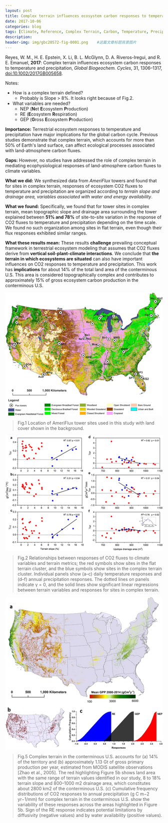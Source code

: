 ```yaml
---
layout: post
title: Complex terrain influences ecosystem carbon responses to temperature and precipitation
date: 2017-10-06
categories: blog
tags: [Climate, Reference, Complex Terrain, Carbon, Temperature, Precipitation]
description: 
header-img: img/gbc20572-fig-0001.png    #这篇文章标题背景图片
---
```

Reyes, W. M., H. E. Epstein, X. Li, B. L. McGlynn, D. A. Riveros-Iregui, and R. E. Emanuel, **2017**: Complex terrain influences ecosystem carbon responses to temperature and precipitation, *Global Biogeochem. Cycles*, 31, 1306–1317, [doi:10.1002/2017GB005658](https://doi.org/10.1002/2017GB005658).

Notes:

- How is a complex terrain defined?
	- Probably is Slope > 8%. It looks right because of Fig.2. 
- What variables are needed?
	- NEP (**N**et **E**cosystem **P**roduction)
	- RE (**E**cosystem **R**espiration)
	- GEP (**G**ross **E**cosystem **P**roduction) 

**Importance:** Terrestrial ecosystem responses to temperature and precipitation have major implications for the global carbon cycle. Previous studies demonstrate that complex terrain, which accounts for more than 50% of Earth's land surface, can affect ecological processes associated with land-atmosphere carbon fluxes.

**Gaps:** However, no studies have addressed the role of complex terrain in mediating ecophysiological responses of land-atmosphere carbon fluxes to climate variables. 

**What we did:** We synthesized data from *AmeriFlux* towers and found that for sites in complex terrain, responses of ecosystem CO2 fluxes to temperature and precipitation are organized according to *terrain slope and drainage area, variables associated with water and energy availability*. 

**What we found:** Specifically, we found that for tower sites in complex terrain, mean topographic slope and drainage area surrounding the tower explained between **51% and 78%** of site-to-site variation in the response of CO2 fluxes to temperature and precipitation depending on the time scale. We found no such organization among sites in flat terrain, even though their flux responses exhibited similar ranges.

**What these results mean:** These results **challenge** prevailing conceptual framework in terrestrial ecosystem modeling that assumes that CO2 fluxes derive from **vertical soil-plant-climate interactions**. We conclude that **the terrain in which ecosystems are situated** can also have important influences on CO2 responses to temperature and precipitation. This work has **implications** for about 14% of the total land area of the conterminous U.S. This area is considered topographically complex and contributes to approximately 15% of gross ecosystem carbon production in the conterminous U.S.

<center>
    <p><img src="/img/gbc20572-fig-0001.png" align="center"></p>
</center>

> Fig.1 Location of AmeriFlux tower sites used in this study with land cover shown in the background.

<center>
    <p><img src="/img/gbc20572-fig-0002.png" align="center"></p>
</center>

> Fig.2 Relationships between responses of CO2 fluxes to climate variables and terrain metrics; the red symbols show sites in the flat terrain cluster, and the blue symbols show sites in the complex terrain cluster. Individual panels show (a–c) daily temperature responses and (d–f) annual precipitation responses. The dotted lines on panels indicate γ = 0, and the solid lines show significant linear regressions between terrain variables and responses for sites in complex terrain.

<center>
    <p><img src="/img/gbc20572-fig-0005.png" align="center"></p>
</center>

> Fig.5 Complex terrain in the conterminous U.S. accounts for (a) 14% of the territory and (b) approximately 1.13 Gt of gross primary production per year, estimated from MODIS satellite observations [Zhao et al., 2005]. The red highlighting Figure 5b shows land area with the same range of terrain values identified in our study, 8 to 18% terrain slope and 800–1000 m2 drainage area, which constitutes about 2800 km2 of the conterminous U.S. (c) Cumulative frequency distributions of CO2 responses to annual precipitation (g C m−2 yr−1/mm) for complex terrain in the conterminous U.S. show the variability of these responses across the areas highlighted in Figure 5b. Sign of the RE response indicates potential limitations by diffusivity (negative values) and by water availability (positive values).